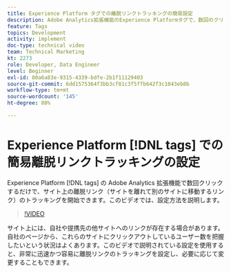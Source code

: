 ```yaml
---
title: Experience Platform タグでの離脱リンクトラッキングの簡易設定
description: Adobe Analytics拡張機能のExperience Platformタグで、数回のクリックでサイト上の出口リンク（別のサイトに移動するリンク）を追跡する方法を説明します。
feature: Tags
topics: Development
activity: implement
doc-type: technical video
team: Technical Marketing
kt: 2273
role: Developer, Data Engineer
level: Beginner
exl-id: 80a6a83e-9315-4339-bdfe-2b1f11129403
source-git-commit: 6dd1575364f3bb3cf81c3f5ffb642f3c1043eb8b
workflow-type: tm+mt
source-wordcount: '145'
ht-degree: 80%

---
```


# Experience Platform [!DNL tags] での簡易離脱リンクトラッキングの設定

Experience Platform [!DNL tags] の Adobe Analytics 拡張機能で数回クリックするだけで、サイト上の離脱リンク（サイトを離れて別のサイトに移動するリンク）のトラッキングを開始できます。このビデオでは、設定方法を説明します。

>[!VIDEO](https://video.tv.adobe.com/v/25763/?quality=12&learn=on)

サイト上には、自社や提携先の他サイトへのリンクが存在する場合があります。自社のページから、これらのサイトにクリックアウトしているユーザー数を把握したいという状況はよくあります。このビデオで説明されている設定を使用すると、非常に迅速かつ容易に離脱リンクのトラッキングを設定し、必要に応じて変更することもできます。
